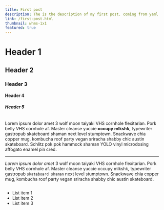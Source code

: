 ```yaml
---
title: First post
description: The is the description of my first post, coming from yaml!
link: /first-post.html
thumbnail: whms-1x1
featured: true
---
```

# Header 1
## Header 2
### Header 3
#### Header 4
##### Header 5

<figure class='image is-128x128 is-pulled-right'>
  <img class='post-image' data-src='pineapple.png' />
</figure>

Lorem ipsum dolor amet 3 wolf moon taiyaki VHS cornhole flexitarian. Pork belly VHS cornhole af. Master cleanse yuccie **occupy mlkshk**, typewriter gastropub skateboard shaman next level stumptown. Snackwave chia copper mug, kombucha roof party vegan sriracha shabby chic austin skateboard. Schlitz pok pok hammock shaman YOLO vinyl microdosing affogato enamel pin cred.

<hr>

*Lorem ipsum dolor amet* 3 wolf moon taiyaki VHS cornhole flexitarian. Pork belly VHS cornhole af. Master cleanse yuccie occupy mlkshk, typewriter gastropub `skateboard shaman` next level stumptown. Snackwave chia copper mug, kombucha roof party vegan sriracha shabby chic austin skateboard.

<figure class='image is-3by1'>
  <img class='post-image' data-src='markdown-inline-image.png'/>
</figure>

- List item 1
- List item 2
- List item 3
